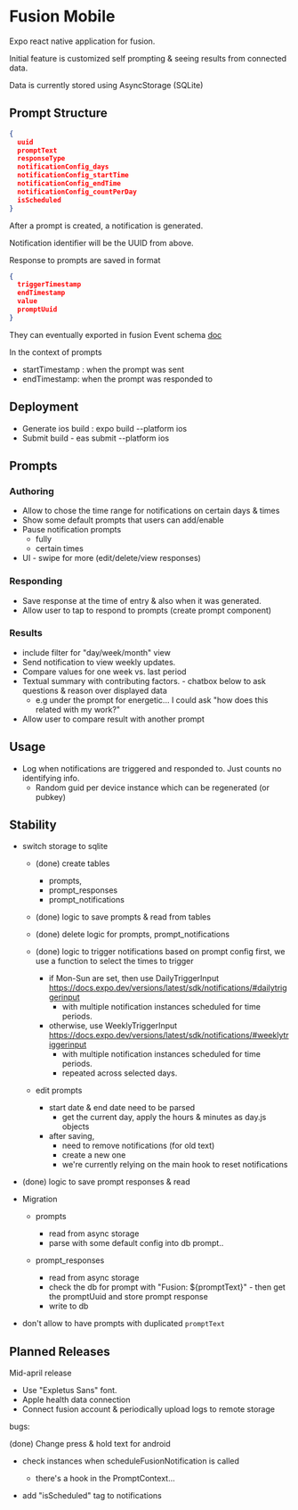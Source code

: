# Fusion Mobile

Expo react native application for fusion.

Initial feature is customized self prompting & seeing results from connected data.

Data is currently stored using AsyncStorage (SQLite)

## Prompt Structure

```json
{
  uuid
  promptText
  responseType
  notificationConfig_days
  notificationConfig_startTime
  notificationConfig_endTime
  notificationConfig_countPerDay
  isScheduled
}
```

After a prompt is created, a notification is generated.

Notification identifier will be the UUID from above.

Response to prompts are saved in format

```json
{
  triggerTimestamp
  endTimestamp
  value
  promptUuid
}
```

They can eventually exported in fusion Event schema [doc](../README.md)

In the context of prompts

- startTimestamp : when the prompt was sent
- endTimestamp: when the prompt was responded to

## Deployment

- Generate ios build : expo build --platform ios
- Submit build - eas submit --platform ios

## Prompts

### Authoring

- Allow to chose the time range for notifications on certain days & times
- Show some default prompts that users can add/enable
- Pause notification prompts
  - fully
  - certain times
- UI - swipe for more (edit/delete/view responses)

### Responding

- Save response at the time of entry & also when it was generated.
- Allow user to tap to respond to prompts (create prompt component)

### Results

- include filter for "day/week/month" view
- Send notification to view weekly updates.
- Compare values for one week vs. last period
- Textual summary with contributing factors. - chatbox below to ask questions & reason over displayed data
  - e.g under the prompt for energetic... I could ask "how does this related with my work?"
- Allow user to compare result with another prompt

## Usage

- Log when notifications are triggered and responded to. Just counts no identifying info.
  - Random guid per device instance which can be regenerated (or pubkey)

## Stability

- switch storage to sqlite

  - (done) create tables

    - prompts,
    - prompt_responses
    - prompt_notifications

  - (done) logic to save prompts & read from tables

  - (done) delete logic for prompts, prompt_notifications

  - (done) logic to trigger notifications based on prompt config
    first, we use a function to select the times to trigger

    - if Mon-Sun are set, then use DailyTriggerInput https://docs.expo.dev/versions/latest/sdk/notifications/#dailytriggerinput
      - with multiple notification instances scheduled for time periods.
    - otherwise, use WeeklyTriggerInput https://docs.expo.dev/versions/latest/sdk/notifications/#weeklytriggerinput
      - with multiple notification instances scheduled for time periods.
      - repeated across selected days.

  - edit prompts

    - start date & end date need to be parsed
      - get the current day, apply the hours & minutes as day.js objects
    - after saving,
      - need to remove notifications (for old text)
      - create a new one
      - we're currently relying on the main hook to reset notifications

- (done) logic to save prompt responses & read

- Migration

  - prompts

    - read from async storage
    - parse with some default config into db prompt..

  - prompt_responses
    - read from async storage
    - check the db for prompt with "Fusion: ${promptText}" - then get the promptUuid and store prompt response
    - write to db

- don't allow to have prompts with duplicated `promptText`

## Planned Releases

Mid-april release

- Use "Expletus Sans" font.
- Apple health data connection
- Connect fusion account & periodically upload logs to remote storage

bugs:

(done) Change press & hold text for android

- check instances when scheduleFusionNotification is called

  - there's a hook in the PromptContext...

- add "isScheduled" tag to notifications
